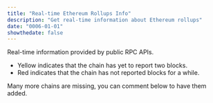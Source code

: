 ```yaml
---
title: "Real-time Ethereum Rollups Info"
description: "Get real-time information about Ethereum rollups"
date: "0006-01-01"
showthedate: false
---
```


Real-time information provided by public RPC APIs.

* Yellow indicates that the chain has yet to report two blocks.
* Red indicates that the chain has not reported blocks for a while.

Many more chains are missing, you can comment below to have them added.

<div id="grid"></div>
<script src="https://unpkg.com/js-spread-grid@latest/dist/index.js"></script>

<script type="module">
function pushData(arr, entry) {
  arr.push(entry);
  if (arr.length > 100) {
    arr.shift();
  }
}

function getAvg(arr) {
  return arr.reduce((a, b) => a + b, 0) / arr.length;
}

function getBlocktime(block_numbers, block_times) {
  if (block_times.length < 2) {
    return -1;
  }
  const number_diff =
    block_numbers[block_numbers.length - 1] - block_numbers[0];
  const time_diff = block_times[block_times.length - 1] - block_times[0];
  return (time_diff / number_diff);
}

const grid = document.getElementById("grid");

const streams = {
  Ethereum: {
    rpc: "wss://ethereum-rpc.publicnode.com",
    stack: "-",
    url: "https://ethereum.org",
    explorer: "https://etherscan.io/block/",
  },
  Base: {
    rpc: "wss://base-rpc.publicnode.com",
    stack: "Optimism",
    url: "https://www.base.org",
    explorer: "https://basescan.org/block/",
  },
  "Arbitrum One": {
    rpc: "wss://arbitrum-one-rpc.publicnode.com",
    stack: "Arbitrum",
    url: "https://arbitrum.io/rollup",
    explorer: "https://arbiscan.io/block/",
  },
  "Polygon POS": {
    rpc: "wss://polygon-bor-rpc.publicnode.com",
    stack: "Polygon",
    url: "https://polygon.technology/polygon-pos",
    explorer: "https://polygonscan.com/block/",
  },
  "OP Mainnet": {
    rpc: "wss://optimism-rpc.publicnode.com",
    stack: "Optimism",
    url: "https://optimism.io",
    explorer: "https://optimistic.etherscan.io/block/",
  },
  Xai: {
    rpc: "wss://xai-mainnet.rpc.quicknode.com",
    stack: "Arbitrum",
    url: "https://xai.games",
    explorer: "https://xaiscan.io/block/",
  },
  Taiko: {
    rpc: "wss://taiko-rpc.publicnode.com",
    stack: "-",
    url: "https://taiko.xyz",
    explorer: "https://taikoscan.io/block/",
  },
  "zkSync Era": {
    rpc: "wss://mainnet.era.zksync.io/ws",
    stack: "-",
    url: "https://zksync.io",
    explorer: "https://explorer.zksync.io/batch/",
  },
  Immutable: {
    rpc: "wss://immutable.gateway.tenderly.co",
    stack: "-",
    url: "https://www.immutable.com/",
    explorer: "https://explorer.immutable.com/block/",
  },
  Blast: {
    rpc: "wss://rpc.blast.io",
    stack: "Optimism",
    url: "https://blast.io",
    explorer: "https://blastscan.io/block/",
  },
  WINR: {
    rpc: "wss://rpc-ws.winr.games",
    stack: "Arbitrum",
    url: "https://winr.games",
    explorer: "https://explorer.winr.games/batches/",
  },
  Linea: {
    rpc: "wss://linea-rpc.publicnode.com",
    stack: "-",
    url: "https://linea.build",
    explorer: "https://lineascan.build/block/",
  },
  Scroll: {
    rpc: "wss://scroll-rpc.publicnode.com",
    stack: "-",
    url: "https://scroll.io",
    explorer: "https://scrollscan.com/block/",
  },
  Metis: {
    rpc: "wss://metis-rpc.publicnode.com",
    stack: "-",
    url: "https://metis.io",
    explorer: "https://explorer.metis.io/batch/",
  },
  "World Chain": {
    rpc: "wss://worldchain.drpc.org",
    stack: "Optimism",
    url: "https://world.org/world-chain",
    explorer: "https://worldscan.org/block/",
  },
  Zircuit: {
    rpc: "wss://zircuit-mainnet.drpc.org",
    stack: "Optimism",
    url: "https://www.zircuit.com",
    explorer: "https://explorer.zircuit.com/blocks/",
  },
  Mode: {
    rpc: "wss://mainnet.mode.network",
    stack: "Optimism",
    url: "https://mode.network",
    explorer: "https://explorer.mode.network/block/",
  },
  "Build On Bitcoin": {
    rpc: "wss://bob.drpc.org",
    stack: "Optimism",
    url: "https://www.gobob.xyz",
    explorer: "https://3xpl.com/bob/block/",
  },
  Redstone: {
    rpc: "wss://rpc.redstonechain.com",
    stack: "Optimism",
    url: "https://redstone.xyz",
    explorer: "https://explorer.redstone.xyz/block/",
  },
  Fraxtal: {
    rpc: "wss://fraxtal.drpc.org",
    stack: "Optimism",
    url: "https://frax.com",
    explorer: "https://fraxscan.com/block/",
  },
  Lisk: {
    rpc: "wss://ws.api.lisk.com",
    stack: "Optimism",
    url: "https://lisk.com",
    explorer: "https://blockscout.lisk.com/block/",
  },
  Cyber: {
    rpc: "wss://rpc.cyber.co",
    stack: "Optimism",
    url: "https://cyber.co",
    explorer: "https://cyberscan.co/block/",
  },
  Zora: {
    rpc: "wss://rpc.zora.energy",
    stack: "Optimism",
    url: "https://zora.energy",
    explorer: "https://explorer.zora.energy/block/",
  },
  Ink: {
    rpc: "wss://ws-gel.inkonchain.com",
    stack: "Optimism",
    url: "https://inkonchain.com",
    explorer: "https://explorer.inkonchain.com/block/",
  },
  Gnosis: {
    rpc: "wss://rpc.gnosischain.com/wss",
    stack: "-",
    url: "https://www.gnosischain.com/",
    explorer: "https://gnosisscan.io/block/",
  },
  ApeChain: {
    rpc: "wss://apechain.calderachain.xyz/ws",
    stack: "Arbitrum",
    url: "https://apechain.com",
    explorer: "https://apescan.io/block/",
  },
  "Polygon zkEVM": {
    rpc: "wss://polygon-zkevm-mainnet.blastapi.io/f532a60e-286a-44b9-8455-e1aebc8bc21d",
    stack: "Polygon",
    url: "https://polygon.technology/polygon-zkevm",
    explorer: "https://zkevm.polygonscan.com/block/",
  },
  "Arbitrum Nova": {
    rpc: "wss://arbitrum-nova.publicnode.com",
    stack: "Arbitrum",
    url: "https://arbitrum.io/anytrust",
    explorer: "https://nova.arbiscan.io/block/",
  },
};

const stacks = {
  Optimism: "https://www.optimism.io",
  Arbitrum: "https://arbitrum.io/orbit",
  Polygon: "https://polygon.technology",
};

const data = {};
const display_data = {};

display_data["Σ"] = {
  Chain: "Σ",
  Stack: "-",
  "Block Number": 0,
  TPS: -1,
  "Mgas/s": -1,
  "KB/s": -1,
  "Block Time": -1,
  Timestamp: -1,
};

for (const [name, stream] of Object.entries(streams)) {
  data[name] = {
    block_numbers: [],
    transactions: [],
    gas: [],
    data: [],
    block_times: [],
  };
  display_data[name] = {
    Chain: name,
    Stack: stream.stack,
    "Block Number": -1,
    TPS: -1,
    "Mgas/s": -1,
    "KB/s": -1,
    "Block Time": -1,
    Timestamp: -1,
  };
}

for (const [name, stream] of Object.entries(streams)) {
  const ws = new WebSocket(stream.rpc);
  ws.onopen = () => {
    ws.send(
      JSON.stringify({
        jsonrpc: "2.0",
        id: 1,
        method: "eth_subscribe",
        params: ["newHeads"],
      }),
    );
  };

  ws.onmessage = (event) => {
    const message = JSON.parse(event.data);
    if (message.method !== "eth_subscription") {
      if (
        message.id === 2 &&
        "result" in message &&
        "transactions" in message.result &&
        "size" in message.result
      ) {
        pushData(data[name].transactions, message.result.transactions.length);
        pushData(data[name].data, parseInt(message.result.size, 16));
      }
      return;
    }

    const result = message.params.result;
    setTimeout(() => {
      ws.send(
        JSON.stringify({
          jsonrpc: "2.0",
          id: 2,
          method: "eth_getBlockByNumber",
          params: [result.number, false],
        }),
      );
    }, 1000);

    const block_number = parseInt(result.number, 16);
    pushData(data[name].block_numbers, block_number);

    const timestamp = parseInt(result.timestamp, 16);
    pushData(data[name].block_times, timestamp);

    pushData(data[name].gas, parseInt(result.gasUsed, 16));

    display_data[name]["Block Number"] = block_number;
    display_data[name]["Timestamp"] = timestamp;

    const block_time = getBlocktime(
      data[name].block_numbers,
      data[name].block_times,
    );
    if (block_time > 0) {
      if (data[name].transactions.length !== 0) {
        display_data[name]["TPS"] =
          getAvg(data[name].transactions) / block_time;
      }
      if (data[name].gas.length !== 0) {
        display_data[name]["Mgas/s"] =
          getAvg(data[name].gas) / 1e6 / block_time;
      }
      if (data[name].data.length !== 0) {
        display_data[name]["KB/s"] = getAvg(data[name].data) / 1024;
      }
      display_data[name]["Block Time"] = block_time;
    }

    let sigma_tps = 0;
    let sigma_mgas = 0;
    let sigma_kbs = 0;
    let sigma_block_time = 0;
    for (const key in display_data) {
      const item = display_data[key];
      if (item["Chain"] === "Σ") {
        continue;
      }
      if (item["TPS"] !== -1) {
        sigma_tps += item["TPS"];
      }
      if (item["Mgas/s"] !== -1) {
        sigma_mgas += item["Mgas/s"];
      }
      if (item["KB/s"] !== -1) {
        sigma_kbs += item["KB/s"];
      }
      if (item["Block Time"] !== -1) {
        sigma_block_time += 1 / item["Block Time"];
      }
    }

    display_data["Σ"]["Block Number"]++;
    display_data["Σ"]["TPS"] = sigma_tps;
    display_data["Σ"]["Mgas/s"] = sigma_mgas;
    display_data["Σ"]["KB/s"] = sigma_kbs;
    display_data["Σ"]["Block Time"] = 1 / sigma_block_time;
    display_data["Σ"]["Timestamp"] = Math.round(Date.now() / 1000);

    const formatting = [
      {
        rows: {},
        style: ({ row }) => {
          if (row.id === "Σ") {
            return {};
          }
          const block_time = getBlocktime(
            data[row.id].block_numbers,
            data[row.id].block_times,
          );
          if (block_time === -1) {
            return {};
          }
          const current_time = Math.round(Date.now() / 1000);
          const last_block_time =
            data[row.id].block_times[data[row.id].block_times.length - 1];
          if (current_time - last_block_time > block_time * 10) {
            return { background: "#f6d6d6" };
          }
        },
      },
      {
        rows: {},
        style: ({ row }) => {
          if (display_data[row.id]["TPS"] !== -1) {
            return {};
          }
          return { background: "#f6f6d6" };
        },
      },
      {
        font: "16px Space Mono",
      },
      {
        column: { id: "Block Number" },
        style: { textAlign: "right" },
        text: ({ value }) => (value === -1 ? "-" : value),
      },
      {
        column: { id: "TPS" },
        style: { textAlign: "right" },
        text: ({ value }) => (value === -1 ? "-" : value.toFixed(2)),
      },
      {
        column: { id: "Block Time" },
        style: { textAlign: "right" },
        text: ({ value }) => (value === -1 ? "-" : value.toFixed(2)),
      },
      {
        column: { id: "Timestamp" },
        style: { textAlign: "right" },
        text: ({ value }) => (value === -1 ? "-" : value),
      },
      {
        column: { id: "Mgas/s" },
        style: { textAlign: "right" },
        text: ({ value }) => (value === -1 ? "-" : value.toFixed(2)),
      },
      {
        column: { id: "KB/s" },
        style: { textAlign: "right" },
        text: ({ value }) => (value === -1 ? "-" : value.toFixed(2)),
      },
    ];

    SpreadGrid(grid, {
      data: display_data,
      columns: [
        {
          type: "DATA-BLOCK",
          width: "fit",
        },
      ],
      formatting: formatting,
      onCellClick: ({ columnId, rowId }) => {
        if (columnId === "Chain" && rowId in streams) {
          window.open(streams[rowId].url, "_blank");
        }
        if (columnId === "Stack" && display_data[rowId]["Stack"] in stacks) {
          window.open(stacks[display_data[rowId]["Stack"]], "_blank");
        }
        if (
          columnId === "Block Number" &&
          rowId in streams &&
          display_data[rowId]["Block Number"] !== -1
        ) {
          window.open(
            streams[rowId].explorer + display_data[rowId]["Block Number"],
            "_blank",
          );
        }
      },
    });
  };
}
</script>
